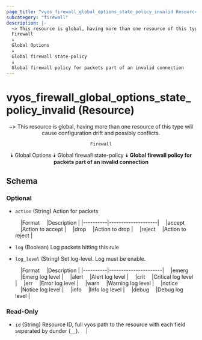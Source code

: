 ```yaml
---
page_title: "vyos_firewall_global_options_state_policy_invalid Resource - terraform-provider-vyos"
subcategory: "firewall"
description: |-
  ~> This resource is global, having more than one resource of this type will cause configuration drift and possibly conflicts.
  Firewall
  ⯯
  Global Options
  ⯯
  Global firewall state-policy
  ⯯
  Global firewall policy for packets part of an invalid connection
---
```


# vyos_firewall_global_options_state_policy_invalid (Resource)
<center>

~> This resource is global, having more than one resource of this type will cause configuration drift and possibly conflicts.

	Firewall
⯯
Global Options
⯯
Global firewall state-policy
⯯
**Global firewall policy for packets part of an invalid connection**


</center>

## Schema

### Optional

- `action` (String) Action for packets

    &emsp;|Format  &emsp;|Description       |
    |----------|--------------------|
    &emsp;|accept  &emsp;|Action to accept  |
    &emsp;|drop    &emsp;|Action to drop    |
    &emsp;|reject  &emsp;|Action to reject  |
- `log` (Boolean) Log packets hitting this rule
- `log_level` (String) Set log-level. Log must be enable.

    &emsp;|Format  &emsp;|Description         |
    |----------|----------------------|
    &emsp;|emerg   &emsp;|Emerg log level     |
    &emsp;|alert   &emsp;|Alert log level     |
    &emsp;|crit    &emsp;|Critical log level  |
    &emsp;|err     &emsp;|Error log level     |
    &emsp;|warn    &emsp;|Warning log level   |
    &emsp;|notice  &emsp;|Notice log level    |
    &emsp;|info    &emsp;|Info log level      |
    &emsp;|debug   &emsp;|Debug log level     |

### Read-Only

- `id` (String) Resource ID, full vyos path to the resource with each field seperated by dunder (`__`).  &emsp;|
